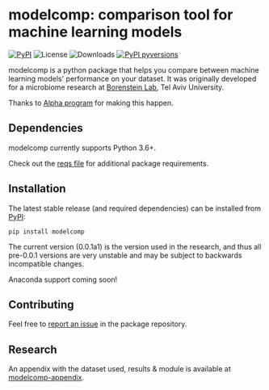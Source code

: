 # modelcomp: comparison tool for machine learning models

[![PyPI](https://img.shields.io/pypi/v/modelcomp)](https://pypi.org/project/modelcomp/)
![License](https://img.shields.io/github/license/gilramot/modelcomp)
![Downloads](https://img.shields.io/pypi/dm/modelcomp)
[![PyPI pyversions](https://img.shields.io/pypi/pyversions/modelcomp)](https://pypi.org/pypi/modelcomp/)

modelcomp is a python package that helps you compare between machine learning models' performance on your dataset. It was originally developed for a microbiome research at [Borenstein Lab](http://borensteinlab.com/), Tel Aviv University.

Thanks to [Alpha program](https://www.madaney.net/en/alpha) for making this happen.


## Dependencies

modelcomp currently supports Python 3.6+.

Check out the [reqs file](https://github.com/gilramot/modelcomp/blob/master/requirements.txt) for additional package requirements.

## Installation

The latest stable release (and required dependencies) can be installed from [PyPI](https://pypi.org/project/modelcomp/):

    pip install modelcomp

The current version (0.0.1a1) is the version used in the research, and thus all pre-0.0.1 versions are very unstable and may be subject to backwards incompatible changes.

Anaconda support coming soon!


## Contributing

Feel free to [report an issue](https://github.com/gilramot/modelcomp/issues/new) in the package repository.


## Research

An appendix with the dataset used, results & module is available at [modelcomp-appendix](https://github.com/gilramot/modelcomp-appendix).
